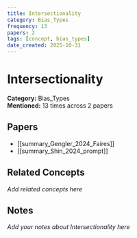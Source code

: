 ```yaml
---
title: Intersectionality
category: Bias_Types
frequency: 13
papers: 2
tags: [concept, bias_types]
date_created: 2025-10-31
---
```


# Intersectionality

**Category:** Bias_Types  
**Mentioned:** 13 times across 2 papers

## Papers

- [[summary_Gengler_2024_Faires]]
- [[summary_Shin_2024_prompt]]

## Related Concepts

*Add related concepts here*

## Notes

*Add your notes about Intersectionality here*
